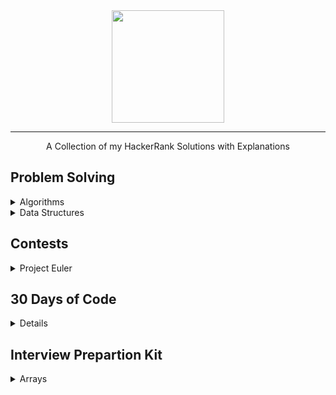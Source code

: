 <div align="center">
    <a href="https://www.hackerrank.com/wingkwong">
        <img height=180 src="https://user-images.githubusercontent.com/35857179/78155098-9cdad380-746f-11ea-962e-b4b7f47724ad.png">
    </a>
    <hr>
    A Collection of my HackerRank Solutions with Explanations
</div>

## Problem Solving
<details>
<summary>Algorithms</summary>

  - [Warmup](https://github.com/wingkwong/hackerrank/tree/master/problem-solving/algorithms/warmup/)
  - [Implementation](https://github.com/wingkwong/hackerrank/tree/master/problem-solving/algorithms/implementation/)
  - [Strings](https://github.com/wingkwong/hackerrank/tree/master/problem-solving/algorithms/strings/)
  - [Greedy](https://github.com/wingkwong/hackerrank/tree/master/problem-solving/algorithms/greedy/)
  - [Search](https://github.com/wingkwong/hackerrank/tree/master/problem-solving/algorithms/search/)
  - [Dynamic Programming](https://github.com/wingkwong/hackerrank/tree/master/problem-solving/algorithms/dynamic-programming/)
</details>

<details>
<summary>Data Structures</summary>
  
  - [Heap](https://github.com/wingkwong/hackerrank/tree/master/problem-solving/data-structures/)
</details>


## Contests
<details>
  <summary>Project Euler</summary>

  - [#001: Multiples of 3 and 5](https://github.com/wingkwong/hackerrank/tree/master/euler/001)
</details>

## 30 Days of Code
<details>

  - [Day 0 - Hello World](https://github.com/wingkwong/hackerrank/tree/master/30-days-of-code/day0-hello-world)
  - [Day 1 - Data Types](https://github.com/wingkwong/hackerrank/tree/master/30-days-of-code/day1-data-types)
  - [Day 2 - Operators](https://github.com/wingkwong/hackerrank/tree/master/30-days-of-code/day2-operators)
  - [Day 3 - Intro to Conditional Statements](https://github.com/wingkwong/hackerrank/tree/master/30-days-of-code/day3-conditional-statements)
  - [Day 4 - Class vs Instance](https://github.com/wingkwong/hackerrank/tree/master/30-days-of-code/day4-class-vs-instance)
  - [Day 5 - Loops](https://github.com/wingkwong/hackerrank/tree/master/30-days-of-code/day5-loops)
  - [Day 6 - Let's Review](https://github.com/wingkwong/hackerrank/tree/master/30-days-of-code/day6-review-loop)
  - [Day 7 - Arrays](https://github.com/wingkwong/hackerrank/tree/master/30-days-of-code/day7-arrays)
  - [Day 8 - Dictionaries and Maps](https://github.com/wingkwong/hackerrank/tree/master/30-days-of-code/day8-dictionaries-and-maps)
  - [Day 9 - Recursion 3](https://github.com/wingkwong/hackerrank/tree/master/30-days-of-code/day9-recursion)
  - [Day 10 - Binary Numbers](https://github.com/wingkwong/hackerrank/tree/master/30-days-of-code/day10-binary-numbers)
  - [Day 11 - 2D Arrays](https://github.com/wingkwong/hackerrank/tree/master/30-days-of-code/day11-2d-arrays)
  - [Day 12 - Inheritance](https://github.com/wingkwong/hackerrank/tree/master/30-days-of-code/day12-inheritance)
  - [Day 13 - Anstract Classes](https://github.com/wingkwong/hackerrank/tree/master/30-days-of-code/day13-abstract-classes)
  - [Day 14 - Scope](https://github.com/wingkwong/hackerrank/tree/master/30-days-of-code/day14-scope)
  - [Day 15 - Linked List](https://github.com/wingkwong/hackerrank/tree/master/30-days-of-code/day15-linked-list)
  - [Day 16 - Exceptions - String to Integer](https://github.com/wingkwong/hackerrank/tree/master/30-days-of-code/day16-exceptions-string-to-integer)
  - [Day 17 - More Exceptions](https://github.com/wingkwong/hackerrank/tree/master/30-days-of-code/day17-more-exceptions)
  - [Day 18 - Queues and Stacks](https://github.com/wingkwong/hackerrank/tree/master/30-days-of-code/day18-queues-stacks)
  - [Day 19 - Interfaces](https://github.com/wingkwong/hackerrank/tree/master/30-days-of-code/day19-interfaces)
  - [Day 20 - Sorting](https://github.com/wingkwong/hackerrank/tree/master/30-days-of-code/day20-sorting)
  - [Day 21 - Generics](https://github.com/wingkwong/hackerrank/tree/master/30-days-of-code/day21-generics)
</details>

## Interview Prepartion Kit
<details>
  <summary>Arrays</summary>

  - [New Year Chaos](https://github.com/wingkwong/hackerrank/tree/master/interview-preparation-kit/arrays/new-year-chaos)
</details>